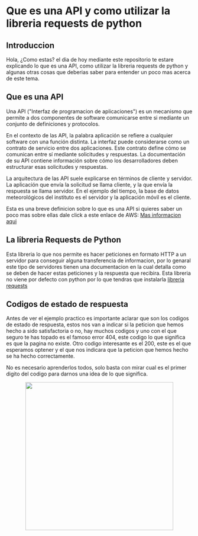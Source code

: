 # Que es una API y como utilizar la libreria requests de python
## Introduccion
Hola, ¿Como estas? el dia de hoy mediante este repositorio te estare explicando lo que es una API, como utilizar la libreria requests de python y algunas otras cosas que deberias saber para entender un poco mas acerca de este tema.

## Que es una API
Una API ("Interfaz de programacion de aplicaciones") es un mecanismo que permite a dos componentes de software comunicarse entre si mediante un conjunto de definiciones y protocolos.
 
En el contexto de las API, la palabra aplicación se refiere a cualquier software con una función distinta. La interfaz puede considerarse como un contrato de servicio entre dos aplicaciones. Este contrato define cómo se comunican entre sí mediante solicitudes y respuestas. La documentación de su API contiene información sobre cómo los desarrolladores deben estructurar esas solicitudes y respuestas.

La arquitectura de las API suele explicarse en términos de cliente y servidor. La aplicación que envía la solicitud se llama cliente, y la que envía la respuesta se llama servidor. En el ejemplo del tiempo, la base de datos meteorológicos del instituto es el servidor y la aplicación móvil es el cliente. 

Esta es una breve definicion sobre lo que es una API si quieres saber un poco mas sobre ellas dale click a este enlace de AWS: [Mas informacion aqui](https://aws.amazon.com/es/what-is/api/)

## La libreria Requests de Python

Esta libreria lo que nos permite es hacer peticiones en formato HTTP a un servidor para conseguir alguna transferencia de informacion, por lo genaral este tipo de servidores tienen una documentacion en la cual detalla como se deben de hacer estas peticiones y la respuesta que recibira. Esta libreria no viene por defecto con python por lo que tendras que instalarla [libreria requests](https://pypi.org/project/requests/)

## Codigos de estado de respuesta

Antes de ver el ejemplo practico es importante aclarar que son los codigos de estado de respuesta, estos nos van a indicar si la peticion que hemos hecho a sido satisfactoria o no, hay muchos codigos y uno con el que seguro te has topado es el famoso error 404, este codigo lo que significa es que la pagina no existe. Otro codigo interesante es el 200, este es el que esperamos optener y el que nos indicara que la peticion que hemos hecho se ha hecho correctamente.

No es necesario aprenderlos todos, solo basta con mirar cual es el primer digito del codigo para darnos una idea de lo que significa.
<p align="center">
<img src="https://static.wixstatic.com/media/850ae7_581a8111d7dd4134855ca2072370ce2d~mv2.png/v1/fill/w_640,h_406,al_c,q_85,usm_0.66_1.00_0.01,enc_auto/850ae7_581a8111d7dd4134855ca2072370ce2d~mv2.png"  height="400">
